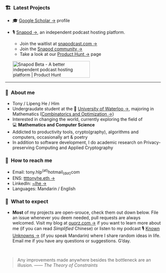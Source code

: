 ### :building_construction:&nbsp; Latest Projects
- 🎓 [Google Scholar →](https://scholar.google.com/citations?user=6yFlE_sAAAAJ) profile
- 🎙️ [Snapod →](https://www.snapodcast.com), an independent podcast hosting platform.
  - Join the waitlist at [snapodcast.com →](https://www.snapodcast.com)
  - Join the [Snapod community →](https://github.com/orgs/Snapodcast/discussions)
  - Take a look at our [Product Hunt →](https://www.producthunt.com/posts/snapod-beta) page

  <a href="https://www.producthunt.com/posts/snapod-beta?utm_source=badge-featured&utm_medium=badge&utm_souce=badge-snapod-beta" target="_blank"><img src="https://api.producthunt.com/widgets/embed-image/v1/featured.svg?post_id=295290&theme=light" alt="Snapod Beta - A better independent podcast hosting platform | Product Hunt" style="width: 250px; height: 54px;" width="250" height="54" /></a>

---

### :raising_hand:&nbsp; About me
- Tony / Lipeng He / Him
- Undergraudate student at the :school:&nbsp;[University of Waterloo →](https://uwaterloo.ca), majoring in Mathematics ([Combinatorics and Optimization →](https://uwaterloo.ca/combinatorics-and-optimization))
- Interested in changing the world, currently exploring the field of :computer:&nbsp;**Mathematics and Computer Science**
- Addicted to productivity tools, crypto(graphy), algorithms and computers, occasionally art & poetry
- In addition to software development, I do academic research on Privacy-preserving Computing and Applied Cryptography


### :information_desk_person:&nbsp; How to reach me
- Email: tony.hlp<sup>(at)</sup>hotmail<sub>(dot)</sub>com
- ENS: [ttttonyhe.eth →](https://app.ens.domains/ttttonyhe.eth)
- LinkedIn: [~lhe →](https://www.linkedin.com/in/~lhe)
- Languages: Mandarin / English


### :no_good:&nbsp; What to expect
- **Most** of my projects are open-srouce, check them out down below. File an issue whenever you deem needed, pull requests are always welcomed. Visit my blog at [ouorz.com →](https://www.ouorz.com) if you want to learn more about me (if you can read *Simplified* Chinese) or listen to my podcast :studio_microphone:&nbsp;[Known Unknowns →](https://kukfm.com) (if you speak Mandarin) where I share random ideas in life. Email me if you have any questions or suggestions. G’day.

<br/>

> Any improvements made anywhere besides the bottleneck are an illusion.
> —— *The Theory of Constraints*
